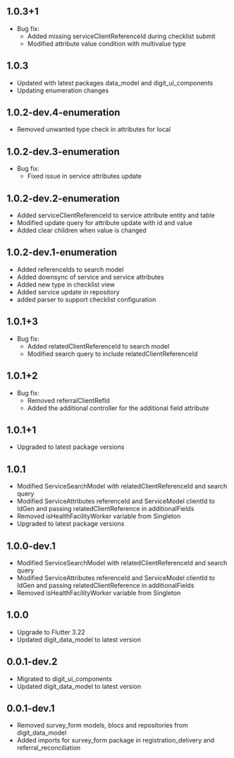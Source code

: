 ## 1.0.3+1

* Bug fix:
    * Added missing serviceClientReferenceId during checklist submit
    * Modified attribute value condition with multivalue type

## 1.0.3

* Updated with latest packages data_model and digit_ui_components
* Updating enumeration changes

## 1.0.2-dev.4-enumeration

* Removed unwanted type check in attributes for local

## 1.0.2-dev.3-enumeration

* Bug fix:
    * Fixed issue in service attributes update

## 1.0.2-dev.2-enumeration

* Added serviceClientReferenceId to service attribute entity and table
* Modified update query for attribute update with id and value
* Added clear children when value is changed

## 1.0.2-dev.1-enumeration

* Added referenceIds to search model
* Added downsync of service and service attributes
* Added new type in checklist view
* Added service update in repository
* added parser to support checklist configuration

## 1.0.1+3

* Bug fix:
    * Added relatedClientReferenceId to search model
    * Modified search query to include relatedClientReferenceId

## 1.0.1+2

* Bug fix:
    * Removed referralClientRefId
    * Added the additional controller for the additional field attribute

## 1.0.1+1

* Upgraded to latest package versions

## 1.0.1

* Modified ServiceSearchModel with relatedClientReferenceId and search query
* Modified ServiceAttributes referenceId and ServiceModel clientId to IdGen and passing
  relatedClientReference in additionalFields
* Removed isHealthFacilityWorker variable from Singleton
* Upgraded to latest package versions

## 1.0.0-dev.1

* Modified ServiceSearchModel with relatedClientReferenceId and search query
* Modified ServiceAttributes referenceId and ServiceModel clientId to IdGen and passing
  relatedClientReference in additionalFields
* Removed isHealthFacilityWorker variable from Singleton

## 1.0.0

* Upgrade to Flutter 3.22
* Updated digit_data_model to latest version

## 0.0.1-dev.2

* Migrated to digit_ui_components
* Updated digit_data_model to latest version

## 0.0.1-dev.1

* Removed survey_form models, blocs and repositories from digit_data_model
* Added imports for survey_form package in registration_delivery and referral_reconciliation
